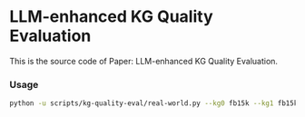 # LLM-enhanced KG Quality Evaluation
This is the source code of Paper: LLM-enhanced KG Quality Evaluation.


### Usage
```bash
python -u scripts/kg-quality-eval/real-world.py --kg0 fb15k --kg1 fb15k237
```